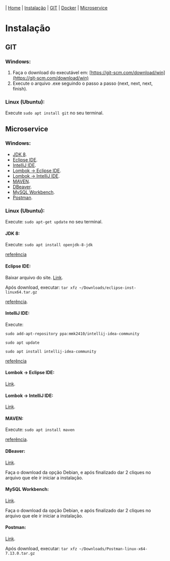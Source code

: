 | [Home](https://gabrielbabler.github.io/handson_microservice/) | [Instalação](https://gabrielbabler.github.io/handson_microservice/instalacao) | [GIT](https://gabrielbabler.github.io/handson_microservice/git) | [Docker](https://gabrielbabler.github.io/handson_microservice/docker) | [Microservice](https://gabrielbabler.github.io/handson_microservice/microservice)

# Instalação

## GIT

### Windows:

1. Faça o download do executável em: [https://git-scm.com/download/win](https://git-scm.com/download/win)
2. Execute o arquivo .exe seguindo o passo a passo (next, next, next, finish).

### Linux (Ubuntu):

Execute `sudo apt install git` no seu terminal.

## Microservice

### Windows:

- [JDK 8](https://www.oracle.com/java/technologies/javase-jdk8-downloads.html).
- [Eclipse IDE](https://www.eclipse.org/downloads/).
- [IntelliJ IDE](https://www.jetbrains.com/idea/download/#section=linux).
- [Lombok -> Eclipse IDE](https://projectlombok.org/setup/eclipse).
- [Lombok -> IntelliJ IDE](https://projectlombok.org/setup/intellij).
- [MAVEN](https://maven.apache.org/download.cgi).
- [DBeaver](https://dbeaver.io/download/).
- [MySQL Workbench](https://dev.mysql.com/downloads/workbench/).
- [Postman](https://www.postman.com/downloads/).

### Linux (Ubuntu):

Execute: `sudo apt-get update` no seu terminal.

#### JDK 8: 

Execute: `sudo apt install openjdk-8-jdk`

[referência](https://www.digitalocean.com/community/tutorials/how-to-install-java-with-apt-on-ubuntu-18-04)

#### Eclipse IDE: 

Baixar arquivo do site. [Link](https://www.eclipse.org/downloads/).

Após download, executar: `tar xfz ~/Downloads/eclipse-inst-linux64.tar.gz`

[referência](https://websiteforstudents.com/how-to-install-eclipse-oxygen-ide-on-ubuntu-167-04-17-10-18-04/).

#### IntelliJ IDE:

Execute: 

`sudo add-apt-repository ppa:mmk2410/intellij-idea-community`

`sudo apt update`

`sudo apt install intellij-idea-community`

[referência](https://itsfoss.com/install-intellij-ubuntu-linux/)

#### Lombok -> Eclipse IDE:

[Link](https://projectlombok.org/setup/eclipse).

#### Lombok -> IntelliJ IDE:

[Link](https://projectlombok.org/setup/intellij).

#### MAVEN:

Execute: `sudo apt install maven`

[referência](https://linuxize.com/post/how-to-install-apache-maven-on-ubuntu-18-04/).

#### DBeaver:

[Link](https://dbeaver.io/download/). 

Faça o download da opção Debian, e após finalizado dar 2 cliques no arquivo que ele ir iniciar a instalação.

#### MySQL Workbench:

[Link](https://dev.mysql.com/downloads/workbench/).

Faça o download da opção Debian, e após finalizado dar 2 cliques no arquivo que ele ir iniciar a instalação.

#### Postman:

[Link](https://www.postman.com/downloads/).

Após download, executar: `tar xfz ~/Downloads/Postman-linux-x64-7.13.0.tar.gz`
